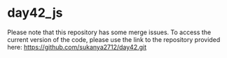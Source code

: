 # day42_js
Please note that this repository has some merge issues. To access the current version of the code, 
please use the link to the repository provided here:
https://github.com/sukanya2712/day42.git

